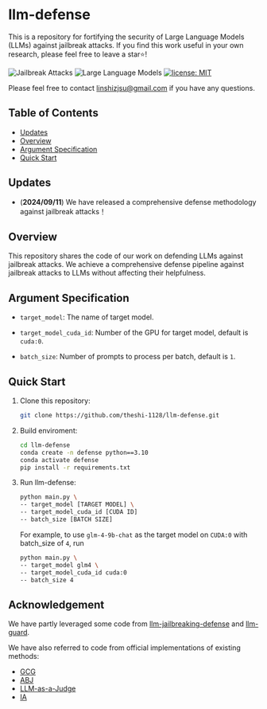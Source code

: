 # llm-defense
This is a repository for fortifying the security of Large Language Models (LLMs) against jailbreak attacks. If you find this work useful in your own research, please feel free to leave a star⭐️!

![Jailbreak Attacks](https://img.shields.io/badge/Jailbreak-Attacks-yellow.svg?style=plastic)
![Large Language Models](https://img.shields.io/badge/LargeLanguage-Models-green.svg?style=plastic)
[![license: MIT](https://img.shields.io/badge/license-MIT-yellow.svg)](https://opensource.org/licenses/MIT)

Please feel free to contact linshizjsu@gmail.com if you have any questions.

## Table of Contents

- [Updates](#updates)
- [Overview](#overview)
- [Argument Specification](#argument-specification)
- [Quick Start](#quick-start)


## Updates

- (**2024/09/11**) We have released a comprehensive defense methodology against jailbreak attacks！


## Overview

This repository shares the code of our work on defending LLMs against jailbreak attacks. We achieve a comprehensive defense pipeline against jailbreak attacks to LLMs without affecting their helpfulness.


## Argument Specification
  
- `target_model`: The name of target model.
    
- `target_model_cuda_id`: Number of the GPU for target model, default is `cuda:0`.

- `batch_size`: Number of prompts to process per batch, default is `1`.

  
## Quick Start

1. Clone this repository:

   ```sh
   git clone https://github.com/theshi-1128/llm-defense.git
   ```

2. Build enviroment:

   ```sh
   cd llm-defense
   conda create -n defense python==3.10
   conda activate defense
   pip install -r requirements.txt
   ```

3. Run llm-defense:

     ```sh
     python main.py \
     -- target_model [TARGET MODEL] \
     -- target_model_cuda_id [CUDA ID]
     -- batch_size [BATCH SIZE]
     ```

    For example, to use `glm-4-9b-chat` as the target model on `CUDA:0` with batch_size of `4`, run
  
     ```sh
     python main.py \
     -- target_model glm4 \
     -- target_model_cuda_id cuda:0
     -- batch_size 4
     ```
     

## Acknowledgement

We have partly leveraged some code from [llm-jailbreaking-defense](https://github.com/YihanWang617/llm-jailbreaking-defense) and [llm-guard](https://github.com/protectai/llm-guard).

We have also referred to code from official implementations of existing methods:
* [GCG](https://github.com/llm-attacks/llm-attacks)
* [ABJ](https://github.com/theshi-1128/ABJ-Attack)
* [LLM-as-a-Judge](https://github.com/lm-sys/FastChat/tree/main/fastchat/llm_judge)
* [IA](https://github.com/alphadl/SafeLLM_with_IntentionAnalysis?tab=readme-ov-file)

